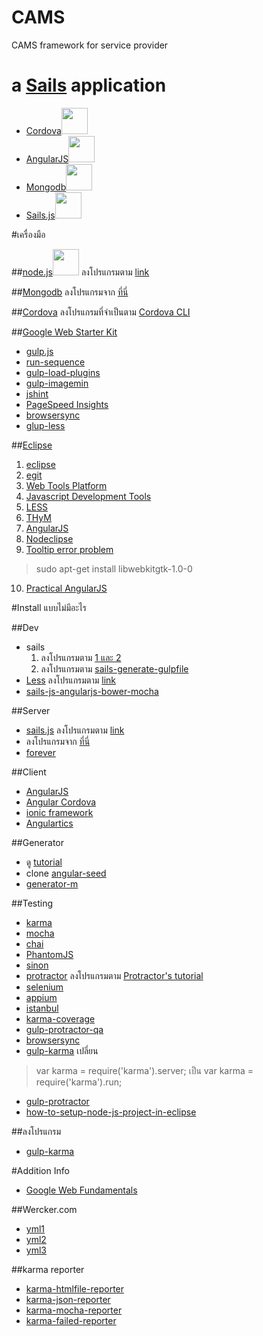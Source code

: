 CAMS
====

CAMS framework for service provider

a [Sails](http://sailsjs.org) application
======

- [Cordova](http://cordova.apache.org/)<img height="42" src="http://cordova.apache.org/images/cordova_bot.png"></img>
- [AngularJS](https://angularjs.org/)<img height="42" src="https://angularjs.org/img/AngularJS-large.png"></img>
- [Mongodb](http://www.mongodb.org/)<img height="42" src="http://media.mongodb.org/logo-mongodb-header.png"  color="#4C3A2C"></img>
- [Sails.js](http://sailsjs.org/)<img height="42" src="http://sailsjs.org/images/logo_sails.png" color="#001C20"></img>

#เครื่องมือ

##[node.js](http://nodejs.org/)<img height="42" src="http://nodejs.org/images/logo.svg"></img>
ลงโปรแกรมตาม [link](http://nodejs.org/)

##[Mongodb](http://www.mongodb.org/)
ลงโปรแกรมจาก [ที่นี่](http://docs.mongodb.org/manual/installation/)

##[Cordova](http://cordova.apache.org/)
ลงโปรแกรมที่จำเป็นตาม [Cordova CLI](http://cordova.apache.org/docs/en/4.0.0//guide_cli_index.md.html#The%20Command-Line%20Interface)

##[Google Web Starter Kit](https://developers.google.com/web/starter-kit/)
* [gulp.js](http://gulpjs.com/)
* [run-sequence](https://github.com/OverZealous/run-sequence)
* [gulp-load-plugins](https://github.com/jackfranklin/gulp-load-plugins)
* [gulp-imagemin](https://github.com/sindresorhus/gulp-imagemin)
* [jshint](http://www.jshint.com/)
* [PageSpeed Insights](https://github.com/addyosmani/psi)
* [browsersync](http://www.browsersync.io/)
* [glup-less](https://github.com/plus3network/gulp-less)

##[Eclipse](https://eclipse.org)
1. [eclipse](https://www.eclipse.org/downloads/)
2. [egit](http://www.eclipse.org/egit/)
3. [Web Tools Platform](http://www.eclipse.org/webtools/)
4. [Javascript Development Tools](https://eclipse.org/webtools/jsdt/)
5. [LESS](http://www.normalesup.org/~simonet/soft/ow/eclipse-less.en.html)
6. [THyM](http://www.eclipse.org/thym/)
7. [AngularJS](https://github.com/angelozerr/angularjs-eclipse)
8. [Nodeclipse](http://www.nodeclipse.org/)
9. [Tooltip error problem](http://stackoverflow.com/questions/10710190/eclipse-pdt-tooltip-shows-html-tags-and-css-inside-it)

  > sudo apt-get install libwebkitgtk-1.0-0
10. [Practical AngularJS](https://leanpub.com/Practical_AngularJS/read)

#Install แบบไม่มีอะไร

##Dev
* sails
  1. ลงโปรแกรมตาม [1 และ 2](https://github.com/gulpjs/gulp/blob/master/docs/getting-started.md)
  2. ลงโปรแกรมตาม [sails-generate-gulpfile](https://github.com/Karnith/sails-generate-gulpfile)
* [Less](http://lesscss.org/) ลงโปรแกรมตาม [link](http://lesscss.org/)
* [sails-js-angularjs-bower-mocha](http://ghost-parnurzeal.rhcloud.com/sails-js-angularjs-bower-mocha/)

##Server
* [sails.js](http://sailsjs.org/) ลงโปรแกรมตาม [link](https://github.com/balderdashy/sails-docs/blob/master/getting-started/getting-started.md)
* ลงโปรแกรมจาก [ที่นี่](https://github.com/balderdashy/sails-mongo)
* [forever](https://github.com/nodejitsu/forever)

##Client
* [AngularJS](https://angularjs.org/)
* [Angular Cordova](http://ngcordova.com/)
* [ionic framework](http://ionicframework.com/)
* [Angulartics](http://luisfarzati.github.io/angulartics/)

##Generator
* ดู [tutorial](http://ghost-parnurzeal.rhcloud.com/sails-js-angularjs-bower-mocha/)
* clone [angular-seed](https://github.com/angular/angular-seed)
* [generator-m](https://github.com/mwaylabs/generator-m)

##Testing
* [karma](http://karma-runner.github.io/0.12/index.html)
* [mocha](http://mochajs.org/)
* [chai](http://chaijs.com/)
* [PhantomJS](http://phantomjs.org/)
* [sinon](http://sinonjs.org/)
* [protractor](http://angular.github.io/protractor/) ลงโปรแกรมตาม [Protractor's tutorial](http://angular.github.io/protractor/#/tutorial)
* [selenium](http://www.seleniumhq.org/)
* [appium](http://appium.io/)
* [istanbul](http://gotwarlost.github.io/istanbul/)
* [karma-coverage](https://github.com/karma-runner/karma-coverage)
* [gulp-protractor-qa](https://www.npmjs.org/package/gulp-protractor-qa)
* [browsersync](http://www.browsersync.io/)
* [gulp-karma](https://github.com/karma-runner/gulp-karma) 
เปลี่ยน
> var karma = require('karma').server;
เป็น
> var karma = require('karma').run;
* [gulp-protractor](https://github.com/mllrsohn/gulp-protractor)
* [how-to-setup-node-js-project-in-eclipse](http://techprd.com/how-to-setup-node-js-project-in-eclipse/)

##ลงโปรแกรม
* [gulp-karma](https://github.com/lazd/gulp-karma)

#Addition Info
* [Google Web Fundamentals](https://developers.google.com/web/fundamentals/)

##Wercker.com
* [yml1](https://github.com/bencevans/wercker-node-pg-redis-selenium-firefox-xvfb/blob/master/wercker-box.yml)
* [yml2](http://zephiransas.github.io/blog/2014/01/23/webkit-on-wercker/)
* [yml3](http://qiita.com/kenzan100/items/b85e36c76017231e5934)

##karma reporter
* [karma-htmlfile-reporter](https://github.com/matthias-schuetz/karma-htmlfile-reporter)
* [karma-json-reporter](https://github.com/douglasduteil/karma-json-reporter)
* [karma-mocha-reporter](https://github.com/litixsoft/karma-mocha-reporter)
* [karma-failed-reporter](https://github.com/jaapz/karma-failed-reporter)
